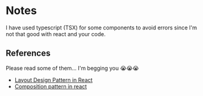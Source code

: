 # Notes

I have used typescript (TSX) for some components to avoid errors since I'm not that good with react and your code.

## References

Please read some of them... I'm begging you 😭😭😭

- [Layout Design Pattern in React]("https://medium.com/@vitorbritto/react-design-patterns-layout-components-pattern-455c98e0bf92")
- [Composition pattern in react]("https://dev.to/ricardolmsilva/composition-pattern-in-react-28mj")
